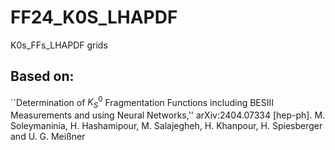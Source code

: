 # FF24_K0S_LHAPDF
K0s_FFs_LHAPDF grids

## Based on:
``Determination of $K^0_S$ Fragmentation Functions including BESIII Measurements and using Neural Networks,''
arXiv:2404.07334 [hep-ph].
M. Soleymaninia, H. Hashamipour, M. Salajegheh, H. Khanpour, H. Spiesberger and U. G. Meißner
